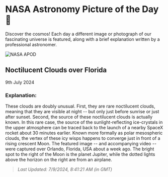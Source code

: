 
  # NASA Astronomy Picture of the Day 🌌

  Discover the cosmos! Each day a different image or photograph of our fascinating universe is featured, along with a brief explanation written by a professional astronomer.

![NASA APOD](https://apod.nasa.gov/apod/image/2407/NoctilucentFlorida_Pouquet_1966.jpg)

## Noctilucent Clouds over Florida

9th July 2024

### Explanation: 

These clouds are doubly unusual. First, they are rare noctilucent clouds, meaning that they are visible at night -- but only just before sunrise or just after sunset.  Second, the source of these noctilucent clouds is actually known. In this rare case, the source of the sunlight-reflecting ice-crystals in the upper atmosphere can be traced back to the launch of a nearby SpaceX rocket about 30 minutes earlier.  Known more formally as polar mesospheric clouds, the vertex of these icy wisps happens to converge just in front of a rising crescent Moon. The featured image -- and accompanying video -- were captured over Orlando, Florida, USA about a week ago.  The bright spot to the right of the Moon is the planet Jupiter, while the dotted lights above the horizon on the right are from an airplane.

> _Last Updated: 7/9/2024, 8:41:21 AM (in GMT)_
